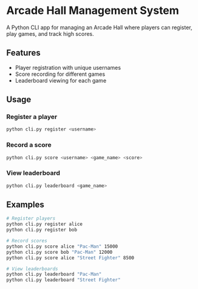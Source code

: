 # Arcade Hall Management System

A Python CLI app for managing an Arcade Hall where players can register, play games, and track high scores.

## Features

- Player registration with unique usernames
- Score recording for different games
- Leaderboard viewing for each game

## Usage

### Register a player
```bash
python cli.py register <username>
```

### Record a score
```bash
python cli.py score <username> <game_name> <score>
```

### View leaderboard
```bash
python cli.py leaderboard <game_name>
```

## Examples

```bash
# Register players
python cli.py register alice
python cli.py register bob

# Record scores
python cli.py score alice "Pac-Man" 15000
python cli.py score bob "Pac-Man" 12000
python cli.py score alice "Street Fighter" 8500

# View leaderboards
python cli.py leaderboard "Pac-Man"
python cli.py leaderboard "Street Fighter"
```